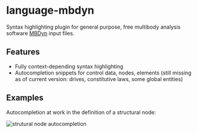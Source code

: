 # language-mbdyn
Syntax highlighting plugin for general purpose, free multibody analysis software [MBDyn](https://www.mbdyn.org/) input files.

## Features

 * Fully context-depending syntax highlighting
 * Autocompletion snippets for control data, nodes, elements (still missing as
   of current version: drives, constitutive laws, some global entities)

## Examples

Autocompletion at work in the definition of a structural node:

![strutural node autocompletion][autocompletion-node]
 
 [autocompletion-node]: https://github.com/zanoni-mbdyn/language-mbdyn/blob/master/docs/gifs/atom-mbdyn-node.gif

